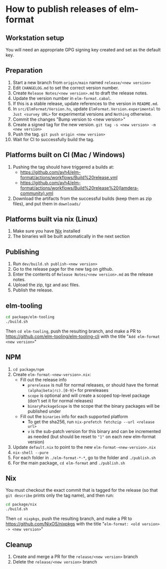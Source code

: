 # How to publish releases of elm-format


## Workstation setup

You will need an appropriate GPG signing key created and set as the default key.


## Preparation

1. Start a new branch from `origin/main` named `release/<new version>`
1. Edit `CHANGELOG.md` to set the correct version number.
1. Create `Release Notes/<new version>.md` to draft the release notes.
1. Update the version number in `elm-format.cabal`.
1. If this is a stable release, update references to the version in `README.md`.
1. In `src/ElmFormat/Version.hs`, update `ElmFormat.Version.experimental` to `Just <survey URL>` for experimental versions and `Nothing` otherwise.
1. Commit the changes "Bump version to \<new version>"
1. Create a signed tag for the new version. `git tag -s <new version> -m <new version>`
1. Push the tag. `git push origin <new version>`
1. Wait for CI to successfully build the tag.


## Platforms built on CI (Mac / Windows)

1. Pushing the tag should have triggered a builds at:
    - <https://github.com/avh4/elm-format/actions/workflows/Build%20release.yml>
    - <https://github.com/avh4/elm-format/actions/workflows/Build%20release%20(lamdera-community).yml>
1. Download the artifacts from the successful builds (keep them as zip files), and put them in `downloads/`


## Platforms built via nix (Linux)

1. Make sure you have [Nix](https://nixos.org/) installed
1. The binaries will be built automatically in the next section


## Publishing

1. Run `dev/build.sh publish-<new version>`
1. Go to the release page for the new tag on github.
1. Enter the contents of `Release Notes/<new version>.md` as the release notes.
1. Upload the zip, tgz and asc files.
1. Publish the release.


## elm-tooling

```sh
cd package/elm-tooling
./build.sh
```

Then `cd elm-tooling`, push the resulting branch, and make a PR to <https://github.com/elm-tooling/elm-tooling-cli> with the title "`Add elm-format <new version>`"


## NPM

1. `cd package/npm`
1. Create `elm-format-<new-version>.nix`:
    - Fill out the release info
        - `prerelease` is null for normal releases, or should have the format `(alpha|beta|rc).[0-9]+` for prereleases
        - `scope` is optional and will create a scoped top-level package (don't set it for normal releases)
        - `binaryPackageScope` is the scope that the binary packages will be published under
    - Fill out the `binaries` info for each supported platform
        - To get the sha256, run `nix-prefetch fetchzip --url <release url>`
        - `v` is the sub-patch version for this binary and can be incremented as needed (but should be reset to `"1"` on each new elm-format version)
1. Update `default.nix` to point to the new `elm-format-<new-version>.nix`
1. `nix-shell --pure`
1. For each folder in `./elm-format-*-*`, go to the folder and `./publish.sh`
1. For the main package, `cd elm-format` and `./publish.sh`


## Nix

You must checkout the exact commit that is tagged for the release (so that `git describe` prints only the tag name),
and then run:

```sh
cd package/nix
./build.sh
```

Then `cd nixpkgs`, push the resulting branch, and make a PR to <https://github.com/NixOS/nixpkgs> with the title "`elm-format: <old version> -> <new version>`"


## Cleanup

1. Create and merge a PR for the `release/<new version>` branch
1. Delete the `release/<new version>` branch
